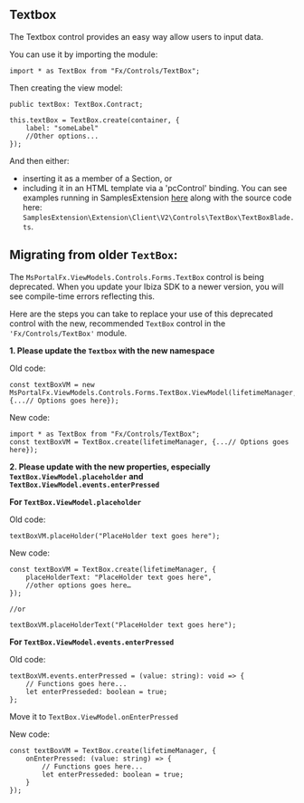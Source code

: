 <a name="textbox"></a>
## Textbox

The Textbox control provides an easy way allow users to input data.

You can use it by importing the module:
```
import * as TextBox from "Fx/Controls/TextBox";
```

Then creating the view model:
```
public textBox: TextBox.Contract;

this.textBox = TextBox.create(container, {
    label: "someLabel"
    //Other options...
});
```

And then either:
- inserting it as a member of a Section, or
- including it in an HTML template via a 'pcControl' binding.
You can see examples running in SamplesExtension [here](http://aka.ms/portalfx/samples#blade/SamplesExtension/Textboxblade) along with the source code here: `SamplesExtension\Extension\Client\V2\Controls\TextBox\TextBoxBlade.ts`.


<a name="migrating-from-older-textbox"></a>
## Migrating from older <code>TextBox</code>:

The `MsPortalFx.ViewModels.Controls.Forms.TextBox` control is being deprecated. When you update your Ibiza SDK to a newer version, you will see compile-time errors reflecting this.

Here are the steps you can take to replace your use of this deprecated control with the new, recommended `TextBox` control in the `'Fx/Controls/TextBox'` module.


**1. Please update the `Textbox` with the new namespace**

Old code:
```
const textBoxVM = new MsPortalFx.ViewModels.Controls.Forms.TextBox.ViewModel(lifetimeManager, {...// Options goes here});
```
New code:
```
import * as TextBox from "Fx/Controls/TextBox";
const textBoxVM = TextBox.create(lifetimeManager, {...// Options goes here});
```

**2. Please update with the new properties, especially `TextBox.ViewModel.placeholder` and `TextBox.ViewModel.events.enterPressed`**

**For `TextBox.ViewModel.placeholder`**

Old code:
```
textBoxVM.placeHolder("PlaceHolder text goes here");
```

New code:
```
const textBoxVM = TextBox.create(lifetimeManager, {
    placeHolderText: "PlaceHolder text goes here",
    //other options goes here…
});

//or

textBoxVM.placeHolderText("PlaceHolder text goes here");
```

**For `TextBox.ViewModel.events.enterPressed`**

Old code:
```
textBoxVM.events.enterPressed = (value: string): void => {
    // Functions goes here...
    let enterPresseded: boolean = true;
};
```

Move it to `TextBox.ViewModel.onEnterPressed`

New code:
```
const textBoxVM = TextBox.create(lifetimeManager, {
    onEnterPressed: (value: string) => {
        // Functions goes here...
        let enterPresseded: boolean = true;
    }
});
```